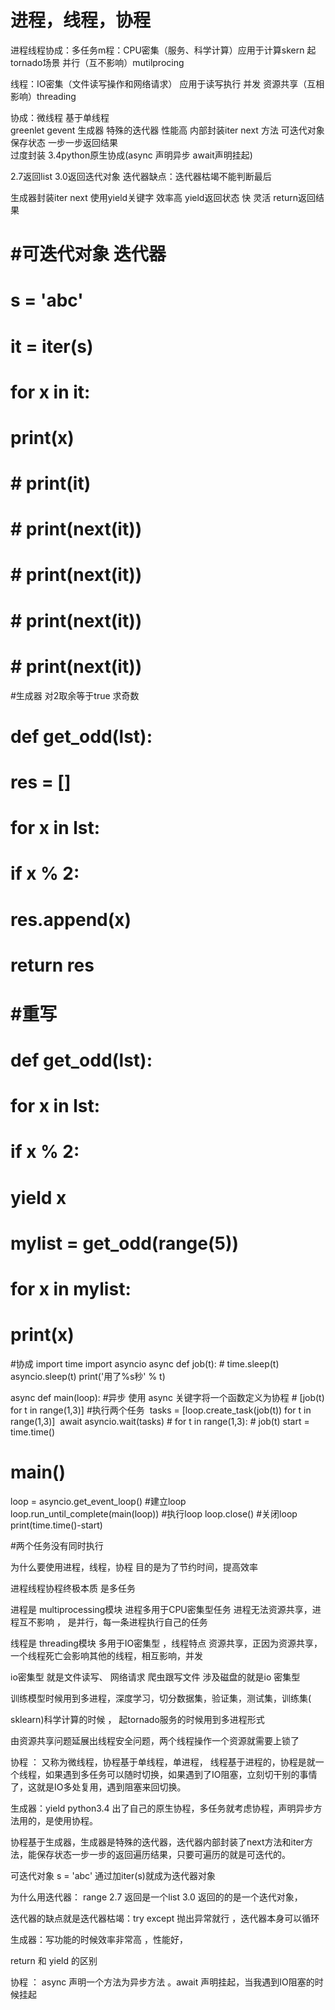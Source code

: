 # 进程，线程，协程

进程线程协成：多任务m程：CPU密集（服务、科学计算）应用于计算skern
起tornado场景 并行（互不影响）mutilprocing

线程：IO密集（文件读写操作和网络请求） 应用于读写执行
并发 资源共享（互相影响）threading

协成：微线程  基于单线程  
greenlet  gevent  生成器    特殊的迭代器 性能高  内部封装iter next 方法 可迭代对象 保存状态
 一步一步返回结果  
过度封装   3.4python原生协成(async 声明异步 await声明挂起) 


2.7返回list
3.0返回迭代对象  迭代器缺点：迭代器枯竭不能判断最后

生成器封装iter next  使用yield关键字  效率高
yield返回状态  快  灵活
return返回结果

# #可迭代对象   迭代器
# s = 'abc'
# it = iter(s)
# for x in it:
#     print(x)
#
#
# # print(it)
# # print(next(it))
# # print(next(it))
# # print(next(it))
# # print(next(it))

#生成器  对2取余等于true   求奇数
# def get_odd(lst):
#     res = []
#     for x in lst:
#         if x % 2:
#             res.append(x)
#     return res
# #重写
# def get_odd(lst):
#     for x in lst:
#         if x % 2:
#             yield x
#
# mylist = get_odd(range(5))
# for x in mylist:
#     print(x)


#协成
import time
import asyncio
async def job(t):
    # time.sleep(t)
    asyncio.sleep(t)
    print('用了%s秒' % t)

async def main(loop):           #异步 使用 async 关键字将一个函数定义为协程
    # [job(t) for t in range(1,3)]    #执行两个任务
​    tasks = [loop.create_task(job(t)) for t in range(1,3)]
​    await asyncio.wait(tasks)
    # for t in range(1,3):
    #     job(t)
start = time.time()

# main()
loop = asyncio.get_event_loop()       #建立loop
loop.run_until_complete(main(loop))   #执行loop
loop.close()                          #关闭loop
print(time.time()-start)

#两个任务没有同时执行





为什么要使用进程，线程，协程   目的是为了节约时间，提高效率

进程线程协程终极本质 是多任务



进程是  multiprocessing模块  进程多用于CPU密集型任务 进程无法资源共享，进程互不影响  ， 是并行，每一条进程执行自己的任务 

线程是 threading模块  多用于IO密集型 ，线程特点 资源共享，正因为资源共享，一个线程死亡会影响其他的线程，相互影响，并发

io密集型  就是文件读写、 网络请求    爬虫跟写文件   涉及磁盘的就是io 密集型

训练模型时候用到多进程，深度学习，切分数据集，验证集，测试集，训练集(

sklearn)科学计算的时候 ， 起tornado服务的时候用到多进程形式

由资源共享问题延展出线程安全问题，两个线程操作一个资源就需要上锁了

协程 ： 又称为微线程，协程基于单线程，单进程， 线程基于进程的，协程是就一个线程，如果遇到多任务可以随时切换，如果遇到了IO阻塞，立刻切干别的事情了，这就是IO多处复用，遇到阻塞来回切换。



生成器：yield  python3.4  出了自己的原生协程，多任务就考虑协程，声明异步方法用的，是使用协程。

协程基于生成器，生成器是特殊的迭代器，迭代器内部封装了next方法和iter方法，能保存状态一步一步的返回遍历结果，只要可遍历的就是可迭代的。

可迭代对象  s = 'abc'  通过加iter(s)就成为迭代器对象

为什么用迭代器： range   2.7 返回是一个list  3.0 返回的的是一个迭代对象，

迭代器的缺点就是迭代器枯竭：try except  抛出异常就行 ，迭代器本身可以循环

生成器：写功能的时候效率非常高 ，性能好，

return 和 yield 的区别

协程 ： async 声明一个方法为异步方法  。await  声明挂起，当我遇到IO阻塞的时候挂起    















